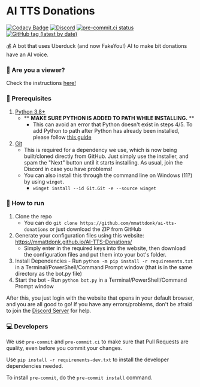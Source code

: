 # AI TTS Donations
[![Codacy Badge](https://api.codacy.com/project/badge/Grade/bf5c54cf99994d4fb0b32c529588d7f5)](https://app.codacy.com/gh/mmattDonk/AI-TTS-Donations?utm_source=github.com&utm_medium=referral&utm_content=mmattDonk/AI-TTS-Donations&utm_campaign=Badge_Grade_Settings)
[![Discord](https://img.shields.io/discord/883929594179256350?label=Discord)](https://discord.gg/mvVePs2Hs2)
[![pre-commit.ci status](https://results.pre-commit.ci/badge/github/mmattDonk/AI-TTS-Donations/main.svg)](https://results.pre-commit.ci/latest/github/mmattDonk/AI-TTS-Donations/main)
[![GitHub tag (latest by date)](https://img.shields.io/github/v/tag/mmattdonk/ai-tts-donations)](https://github.com/mmattDonk/AI-TTS-Donations/releases)

💰 A bot that uses Uberduck (and now FakeYou!) AI to make bit donations have an AI voice.

### 👀 Are you a viewer?
Check the instructions [here!](https://mmatt.link/UseTTS)

### 🔧 Prerequisites
1. [Python 3.8+](https://www.python.org/downloads/)
   - ** **MAKE SURE PYTHON IS ADDED TO PATH WHILE INSTALLING.** **
      - This can avoid an error that Python doesn't exist in steps 4/5. To add Python to path after Python has already been installed, please follow [this guide](https://datatofish.com/add-python-to-windows-path/)
2. [Git](https://git-scm.com/download/)
    - This is required for a dependency we use, which is now being built/cloned directly from GitHub. Just simply use the installer, and spam the "Next" button until it starts installing. As usual, join the Discord in case you have problems!
    - You can also install this through the command line on Windows (11?) by using `winget`.
        - `winget install --id Git.Git -e --source winget`

### 🏃 How to run

1. Clone the repo
    * You can do `git clone https://github.com/mmattdonk/ai-tts-donations` or just download the ZIP from GitHub
2. Generate your configuration files using this website: https://mmattdonk.github.io/AI-TTS-Donations/
    * Simply enter in the required keys into the website, then download the configuration files and put them into your bot's folder.
4. Install Dependencies - Run `python -m pip install -r requirements.txt` in a Terminal/PowerShell/Command Prompt window (that is in the same directory as the bot.py file)
5. Start the bot - Run `python bot.py` in a Terminal/PowerShell/Command Prompt window

After this, you just login with the website that opens in your default browser, and you are all good to go! If you have any errors/problems, don't be afraid to join the [Discord Server](https://discord.gg/mvVePs2Hs2) for help.

### 💻 Developers
We use `pre-commit` and `pre-commit.ci` to make sure that Pull Requests are quality, even before you commit your changes.

Use `pip install -r requirements-dev.txt` to install the developer dependencies needed.

To install `pre-commit`, do the `pre-commit install` command.

